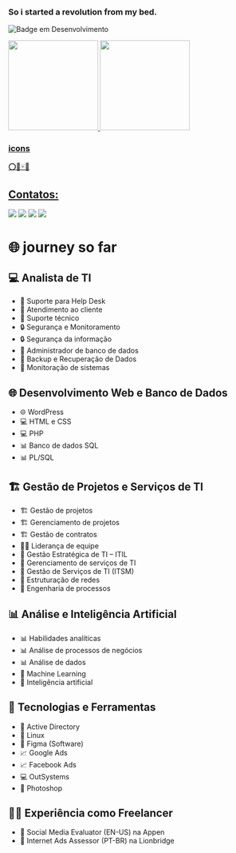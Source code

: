 ### So i started a revolution from my bed.

![Badge em Desenvolvimento](http://img.shields.io/static/v1?label=STATUS&message=EM%20DESENVOLVIMENTO&color=GREEN&style=for-the-badge)

<div>
<a href="https://github.com/matheusfpantoja">
<img loading="lazy" height="180em" src="https://github-readme-stats.vercel.app/api/top-langs/?username=matheusfpantoja&layout=compact&langs_count=7&theme=dracula"/>
<img loading="lazy" height="180em" src="https://github-readme-stats.vercel.app/api?username=matheusfpantoja&show_icons=true&theme=dracula&include_all_commits=true&count_private=true"/>
</div>

### icons
⭕🧧🀄🔴

## Contatos:

<div>
<a href="https://www.youtube.com/channel/UCx7EOFXMyprKnRKhwcei4Ng" target="_blank"><img loading="lazy" src="https://img.shields.io/badge/YouTube-FF0000?style=for-the-badge&logo=youtube&logoColor=white" target="_blank"></a>
<a href="https://instagram.com/matheustoledop" target="_blank"><img loading="lazy" src="https://img.shields.io/badge/-Instagram-%23E4405F?style=for-the-badge&logo=instagram&logoColor=white" target="_blank"></a>
<a href = "mailto:matheus.felippe16@gmail.com"><img loading="lazy" src="https://img.shields.io/badge/Gmail-D14836?style=for-the-badge&logo=gmail&logoColor=white" target="_blank"></a>
<a href="https://www.linkedin.com/in/matheusfpantoja" target="_blank"><img loading="lazy" src="https://img.shields.io/badge/-LinkedIn-%230077B5?style=for-the-badge&logo=linkedin&logoColor=white" target="_blank"></a>   
</div>




# 🌐 journey so far

## 💻 Analista de TI

- 🔧 Suporte para Help Desk
- 💬 Atendimento ao cliente
- 🔧 Suporte técnico
- 🔒 Segurança e Monitoramento
- 🔒 Segurança da informação
- 🔑 Administrador de banco de dados
- 🔄 Backup e Recuperação de Dados
- 🔧 Monitoração de sistemas

## 🌐 Desenvolvimento Web e Banco de Dados

- 🌐 WordPress
- 💻 HTML e CSS
- 💻 PHP
- 📊 Banco de dados SQL
- 📊 PL/SQL

## 🏗️ Gestão de Projetos e Serviços de TI

- 🏗️ Gestão de projetos
- 🏗️ Gerenciamento de projetos
- 🏗️ Gestão de contratos
- 👩‍💼 Liderança de equipe
- 💼 Gestão Estratégica de TI – ITIL
- 💼 Gerenciamento de serviços de TI
- 💼 Gestão de Serviços de TI (ITSM)
- 🔌 Estruturação de redes
- 🔧 Engenharia de processos

## 📊 Análise e Inteligência Artificial

- 📊 Habilidades analíticas
- 📊 Análise de processos de negócios
- 📊 Análise de dados
- 🔬 Machine Learning
- 🔬 Inteligência artificial

## 🔧 Tecnologias e Ferramentas

- 🔧 Active Directory
- 🔧 Linux
- 📱 Figma (Software)
- 📈 Google Ads
- 📈 Facebook Ads
- 💻 OutSystems
- 📸 Photoshop

## 👩‍💻 Experiência como Freelancer

- 📱 Social Media Evaluator (EN-US) na Appen
- 📱 Internet Ads Assessor (PT-BR) na Lionbridge




<!--
**matheusfpantoja/matheusfpantoja** is a ✨ _special_ ✨ repository because its `README.md` (this file) appears on your GitHub profile.


Here are some ideas to get you started:

- 🔭 I’m currently working on ...
- 🌱 I’m currently learning ...
- 👯 I’m looking to collaborate on ...
- 🤔 I’m looking for help with ...
- 💬 Ask me about ...
- 📫 How to reach me: ...
- 😄 Pronouns: ...
- ⚡ Fun fact: ...
-->
